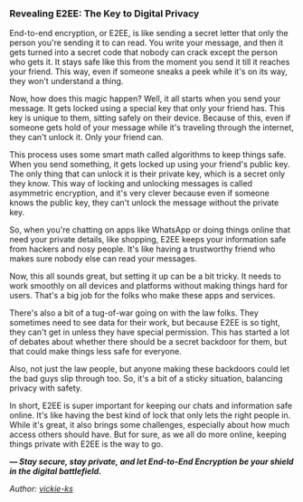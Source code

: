 ### Revealing E2EE: The Key to Digital Privacy
<div id="copyUrl"></div>

End-to-end encryption, or E2EE, is like sending a secret letter that only the person you're sending it to can read. You write your message, and then it gets turned into a secret code that nobody can crack except the person who gets it. It stays safe like this from the moment you send it till it reaches your friend. This way, even if someone sneaks a peek while it's on its way, they won't understand a thing.

Now, how does this magic happen? Well, it all starts when you send your message. It gets locked using a special key that only your friend has. This key is unique to them, sitting safely on their device. Because of this, even if someone gets hold of your message while it's traveling through the internet, they can't unlock it. Only your friend can.

This process uses some smart math called algorithms to keep things safe. When you send something, it gets locked up using your friend's public key. The only thing that can unlock it is their private key, which is a secret only they know. This way of locking and unlocking messages is called asymmetric encryption, and it's very clever because even if someone knows the public key, they can't unlock the message without the private key.

So, when you're chatting on apps like WhatsApp or doing things online that need your private details, like shopping, E2EE keeps your information safe from hackers and nosy people. It's like having a trustworthy friend who makes sure nobody else can read your messages.

Now, this all sounds great, but setting it up can be a bit tricky. It needs to work smoothly on all devices and platforms without making things hard for users. That's a big job for the folks who make these apps and services.

There's also a bit of a tug-of-war going on with the law folks. They sometimes need to see data for their work, but because E2EE is so tight, they can't get in unless they have special permission. This has started a lot of debates about whether there should be a secret backdoor for them, but that could make things less safe for everyone.

Also, not just the law people, but anyone making these backdoors could let the bad guys slip through too. So, it's a bit of a sticky situation, balancing privacy with safety.

In short, E2EE is super important for keeping our chats and information safe online. It's like having the best kind of lock that only lets the right people in. While it's great, it also brings some challenges, especially about how much access others should have. But for sure, as we all do more online, keeping things private with E2EE is the way to go.

 ***&mdash; Stay secure, stay private, and let End-to-End Encryption be your shield in the digital battlefield.***

*Author: <a href="https://github.com/vickie-ks" target="_blank">vickie-ks</a>*